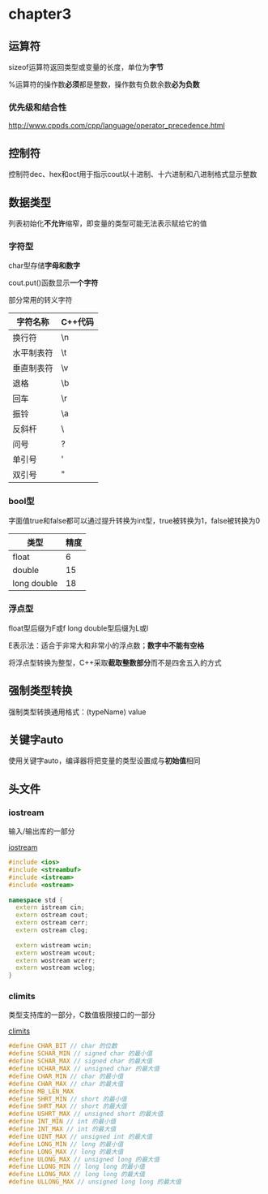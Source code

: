 # chapter3

## 运算符

sizeof运算符返回类型或变量的长度，单位为**字节**

%运算符的操作数**必须**都是整数，操作数有负数余数**必为负数**

### 优先级和结合性

<http://www.cppds.com/cpp/language/operator_precedence.html>

## 控制符

控制符dec、hex和oct用于指示cout以十进制、十六进制和八进制格式显示整数

## 数据类型

列表初始化**不允许**缩窄，即变量的类型可能无法表示赋给它的值

### 字符型

char型存储**字母和数字**

cout.put()函数显示**一个字符**

部分常用的转义字符

| 字符名称  | C++代码 |
|-------|-------|
| 换行符   | \n    |
| 水平制表符 | \t    |
| 垂直制表符 | \v    |
| 退格    | \b    |
| 回车    | \r    |
| 振铃    | \a    |
| 反斜杆   | \\    |
| 问号    | \?    |
| 单引号   | \'    |
| 双引号   | \"    |

### bool型

字面值true和false都可以通过提升转换为int型，true被转换为1，false被转换为0

| 类型          | 精度  |
|-------------|-----|
| float       | 6   |
| double      | 15  |
| long double | 18  |

### 浮点型

float型后缀为F或f long double型后缀为L或l

E表示法：适合于非常大和非常小的浮点数；**数字中不能有空格**

将浮点型转换为整型，C++采取**截取整数部分**而不是四舍五入的方式

## 强制类型转换

强制类型转换通用格式：(typeName) value

## 关键字auto

使用关键字auto，编译器将把变量的类型设置成与**初始值**相同

## 头文件

### iostream

输入/输出库的一部分

[iostream](http://www.cppds.com/cpp/header/iostream.html)

```c++
#include <ios>
#include <streambuf>
#include <istream>
#include <ostream>
 
namespace std {
  extern istream cin;
  extern ostream cout;
  extern ostream cerr;
  extern ostream clog;
 
  extern wistream wcin;
  extern wostream wcout;
  extern wostream wcerr;
  extern wostream wclog;
}
```

### climits

类型支持库的一部分，C数值极限接口的一部分

[climits](http://www.cppds.com/cpp/header/climits.html)

```c++
#define CHAR_BIT // char 的位数
#define SCHAR_MIN // signed char 的最小值
#define SCHAR_MAX // signed char 的最大值
#define UCHAR_MAX // unsigned char 的最大值
#define CHAR_MIN // char 的最小值
#define CHAR_MAX // char 的最大值
#define MB_LEN_MAX
#define SHRT_MIN // short 的最小值
#define SHRT_MAX // short 的最大值
#define USHRT_MAX // unsigned short 的最大值
#define INT_MIN // int 的最小值
#define INT_MAX // int 的最大值
#define UINT_MAX // unsigned int 的最大值
#define LONG_MIN // long 的最小值
#define LONG_MAX // long 的最大值
#define ULONG_MAX // unsigned long 的最大值
#define LLONG_MIN // long long 的最小值
#define LLONG_MAX // long long 的最大值
#define ULLONG_MAX // unsigned long long 的最大值
```
